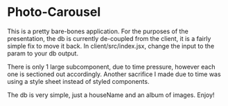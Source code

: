 # Photo-Carousel
This is a pretty bare-bones application. For the purposes of the presentation, the db is currently de-coupled from the client, it is a fairly simple fix to move it back. In client/src/index.jsx, change the input to the param to your db output.

There is only 1 large subcomponent, due to time pressure, however each one is sectioned out accordingly. Another sacrifice I made due to time was using a style sheet instead of styled components.

The db is very simple, just a houseName and an album of images. Enjoy!